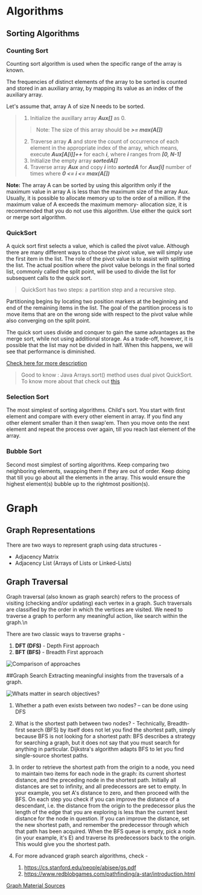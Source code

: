 # Algorithms

## Sorting Algorithms

### Counting Sort
<p>Counting sort algorithm is used when the specific range of the array is known.</p>
<p>The frequencies of distinct elements of the array to be sorted is counted and
stored in an auxiliary array, by mapping its value as an index of the auxiliary array.</p>

Let's assume that, array A of size N needs to be sorted.

> 1. Initialize the auxillary array ***Aux[]*** as 0. 
>   > Note: The size of this array should be ***>= max(A[])***
> 2. Traverse array ***A*** and store the count of occurrence of each 
       element in the appropriate index of the array, which means, 
       execute ***Aux[A[i]]++*** for each **_i_**, where **_i_** ranges from **_[0, N-1]_**
> 3. Initialize the empty array **_sortedA[]_**
> 4. Traverse array **_Aux_** and copy **_i_** into **_sortedA_** for **_Aux[i]_** number
      of times where **_0 <= i <= max(A[])_**

**Note:** The array A can be sorted by using this algorithm only if the 
maximum value in array A is less than the maximum size of the array Aux. 
Usually, it is possible to allocate memory up to the order of a million.
If the maximum value of A exceeds the maximum memory- allocation size, 
it is recommended that you do not use this algorithm. 
Use either the quick sort or merge sort algorithm.

### QuickSort
A quick sort first selects a value, which is called the pivot value. 
Although there are many different ways to choose the pivot value, we will simply use
the first item in the list. The role of the pivot value is to assist with splitting the list. 
The actual position where the pivot value belongs in the final sorted list, commonly called 
the split point, will be used to divide the list for subsequent calls to the quick sort.

> QuickSort has two steps: a partition step and a recursive step.

Partitioning begins by locating two position markers at the beginning and end of the remaining 
items in the list. The goal of the partition process is to move items that are on the wrong side 
with respect to the pivot value while also converging on the split point.

The quick sort uses divide and conquer to gain the same advantages as the merge sort, 
while not using additional storage. As a trade-off, however, it is possible that the list may 
not be divided in half. When this happens, we will see that performance is diminished.

[Check here for more description](https://runestone.academy/runestone/books/published/pythonds/SortSearch/TheQuickSort.html)

> Good to know : Java Arrays.sort() method uses dual pivot QuickSort. 
> To know more about that check out [this](https://cs.stanford.edu/~rishig/courses/ref/l11a.pdf)

### Selection Sort
The most simplest of sorting algorithms. Child's sort.
You start with first element and compare with every other element in array.
If you find any other element smaller than it then swap'em. Then you move 
onto the next element and repeat the process over again, till you reach last
element of the array. 

### Bubble Sort
Second most simplest of sorting algorithms. Keep comparing two neighboring
elements, swapping them if they are out of order. Keep doing that till you 
go about all the elements in the array. This would ensure the highest element(s)
bubble up to the rightmost position(s).


# Graph

## Graph Representations
There are two ways to represent graph using data structures - 
* Adjacency Matrix
* Adjacency List (Arrays of Lists or Linked-Lists)

## Graph Traversal 
Graph traversal (also known as graph search) refers to the process of 
visiting (checking and/or updating) each vertex in a graph. 
Such traversals are classified by the order in which the vertices are visited. 
We need to traverse a graph to perform any meaningful action, like search within 
the graph.\n

There are two classic ways to traverse graphs - 

1. **DFT (DFS)** - Depth First approach
2. **BFT (BFS)** - Breadth First approach

![Comparison of approaches](https://miro.medium.com/max/1440/1*_v6x7az3pWGaBWYo-fYMwg.jpeg)

##Graph Search
Extracting meaningful insights from the traversals of a graph.

![Whats matter in search objectives?](https://miro.medium.com/max/1728/1*ri9EgM7xLmrZmywgwt96pQ.jpeg)

1. Whether a path even exists between two nodes? – can be done using DFS

2. What is the shortest path between two nodes? - Technically, Breadth-first search (BFS) by itself does not let you find the shortest path, simply because BFS is not looking for a shortest path: BFS describes a strategy for searching a graph, but it does not say that you must search for anything in particular. Dijkstra's algorithm adapts BFS to let you find single-source shortest paths.

3. In order to retrieve the shortest path from the origin to a node, you need to maintain two items for each node in the graph: its current shortest distance, and the preceding node in the shortest path. Initially all distances are set to infinity, and all predecessors are set to empty. In your example, you set A's distance to zero, and then proceed with the BFS. On each step you check if you can improve the distance of a descendant, i.e. the distance from the origin to the predecessor plus the length of the edge that you are exploring is less than the current best distance for the node in question. If you can improve the distance, set the new shortest path, and remember the predecessor through which that path has been acquired. When the BFS queue is empty, pick a node (in your example, it's E) and traverse its predecessors back to the origin. This would give you the shortest path.

4. For more advanced graph search algorithms, check - 
    1. https://cs.stanford.edu/people/abisee/gs.pdf
    2. https://www.redblobgames.com/pathfinding/a-star/introduction.html
    
[Graph Material Sources](https://medium.com/basecs/deep-dive-through-a-graph-dfs-traversal-8177df5d0f13)